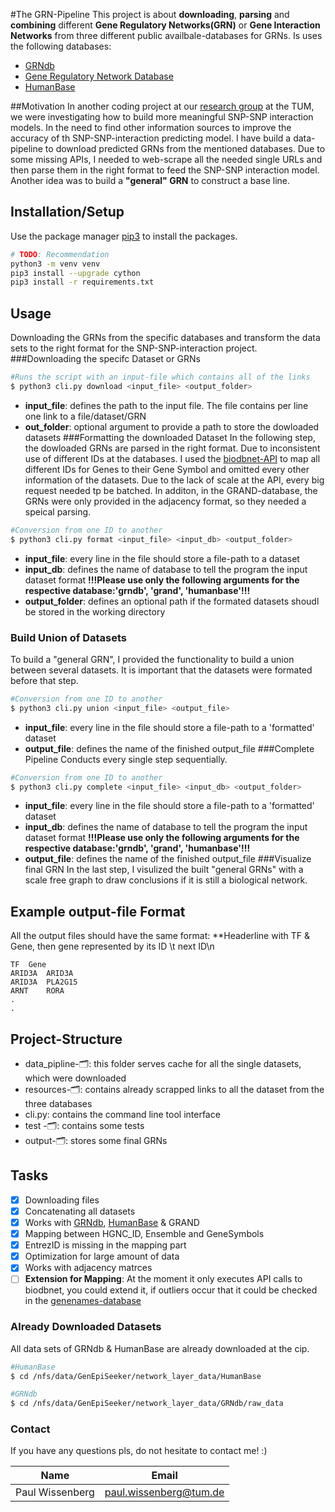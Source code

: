 #The GRN-Pipeline
This project is about **downloading**, **parsing** and **combining** different **Gene Regulatory Networks(GRN)** or 
**Gene Interaction Networks** from three different public availbale-databases for GRNs. Is uses the following databases:
- [GRNdb](http://www.grndb.com/)
- [Gene Regulatory Network Database](https://grand.networkmedicine.org/)
- [HumanBase](https://hb.flatironinstitute.org/download)

##Motivation
In another coding project at our [research group](https://biomedical-big-data.de/) at the TUM, we were investigating how 
to build more meaningful SNP-SNP interaction models. In the need to find other information sources to improve the 
accuracy of th SNP-SNP-interaction predicting model. I have build a data-pipeline to download predicted GRNs from the
mentioned databases. Due to some missing APIs, I needed to web-scrape all the needed single URLs and then parse them in
the right format to feed the SNP-SNP interaction model. Another idea was to build a **"general" GRN** to construct a 
base line.

## Installation/Setup
Use the package manager [pip3](https://docs.python.org/3/installing/index.html) to install the packages.
```bash
# TODO: Recommendation
python3 -m venv venv
pip3 install --upgrade cython
pip3 install -r requirements.txt
```
## Usage 
Downloading the GRNs from the specific databases and transform the data sets to the right format for the SNP-SNP-interaction 
project.
###Downloading the specifc Dataset or GRNs
```bash
#Runs the script with an input-file which contains all of the links
$ python3 cli.py download <input_file> <output_folder>
```
- **input_file**: defines the path to the input file. The file contains per line one link to a file/dataset/GRN
- **out_folder**: optional argument to provide a path to store the dowloaded datasets
###Formatting the downloaded Dataset
In the following step, the dowloaded GRNs are parsed in the right format. Due to inconsistent use of different IDs at 
the databases. I used the [biodbnet-API](https://biodbnet-abcc.ncifcrf.gov/) to map all different IDs for Genes to their 
Gene Symbol and omitted every other information of the datasets. Due to the lack of scale at the API, every big request 
needed tp be batched. In additon, in the GRAND-database, the GRNs were only provided in the adjacency format, so they
needed a speical parsing.
```bash
#Conversion from one ID to another
$ python3 cli.py format <input_file> <input_db> <output_folder>
```
- **input_file**: every line in the file should store a file-path to a dataset
- **input_db**: defines the name of database to tell the program the input dataset format **!!!Please use only the 
following arguments for the respective database:'grndb', 'grand', 'humanbase'!!!**
- **output_folder**: defines an optional path if the formated datasets shoudl be stored in the working directory
### Build Union of Datasets
To build a "general GRN", I provided the functionality to build a union between several datasets. It is important that 
the datasets were formated before that step.
```bash
#Conversion from one ID to another
$ python3 cli.py union <input_file> <output_file>
```
- **input_file**: every line in the file should store a file-path to a 'formatted' dataset
- **output_file**: defines the name of the finished output_file
###Complete Pipeline
Conducts every single step sequentially.
```bash
#Conversion from one ID to another
$ python3 cli.py complete <input_file> <input_db> <output_folder>
```
- **input_file**: every line in the file should store a file-path to a 'formatted' dataset
- **input_db**: defines the name of database to tell the program the input dataset format **!!!Please use only the 
following arguments for the respective database:'grndb', 'grand', 'humanbase'!!!**
- **output_file**: defines the name of the finished output_file
###Visualize final GRN
In the last step, I visulized the built "general GRNs" with a scale free graph to draw conclusions if it is still a 
biological network.

## Example output-file Format
All the output files should have the same format: **Headerline with TF & Gene, then gene represented by its ID \t next 
ID\n 
```
TF	Gene
ARID3A	ARID3A
ARID3A	PLA2G15
ARNT	RORA
.   
.
```
## Project-Structure
- data_pipline-🗂: this folder serves cache for all the single datasets, which were downloaded
- resources-🗂: contains already scrapped links to all the dataset from the three databases
- cli.py: contains the command line tool interface
- test -🗂: contains some tests
- output-🗂: stores some  final GRNs
## Tasks
* [x] Downloading files
* [x] Concatenating all datasets
* [x] Works with [GRNdb](http://www.grndb.com/), [HumanBase](https://hb.flatironinstitute.org/download) & GRAND
* [x] Mapping between HGNC_ID, Ensemble and GeneSymbols
* [x] EntrezID is missing in the mapping part
* [x] Optimization for large amount of data
* [x] Works with adjacency matrces
* [ ] **Extension for Mapping**: At the moment it only executes API calls to biodbnet, you could extend it, if outliers occur that it could be checked in the [genenames-database](https://www.genenames.org/tools/multi-symbol-checker/)

### Already Downloaded Datasets
All data sets of GRNdb & HumanBase are already downloaded at the cip. 
```bash
#HumanBase
$ cd /nfs/data/GenEpiSeeker/network_layer_data/HumanBase

#GRNdb
$ cd /nfs/data/GenEpiSeeker/network_layer_data/GRNdb/raw_data
```
### Contact
If you have any questions pls, do not hesitate to contact me! :)
<!-- Tables -->
| Name              | Email                                                   |
|-------------------|---------------------------------------------------------|
| Paul Wissenberg   | [paul.wissenberg@tum.de](mailto:paul.wissenberg@tum.de) |
